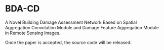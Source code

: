 # BDA-CD
A Novel Building  Damage Assessment Network Based on Spatial Aggregation Convolution Module and Damage Feature Aggregation Module in Remote Sensing Images.

Once the paper is accepted, the source code will be released.
